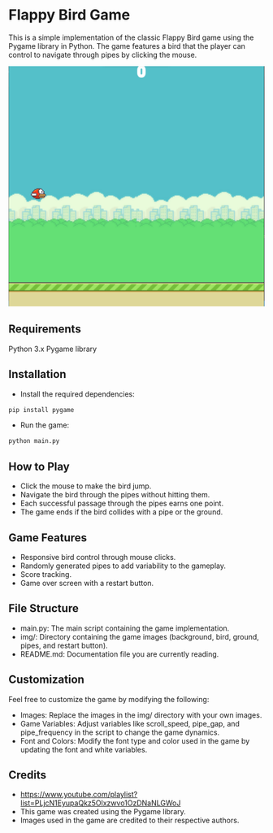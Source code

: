 # Flappy Bird Game
This is a simple implementation of the classic Flappy Bird game using the Pygame library in Python. The game features a bird that the player can control to navigate through pipes by clicking the mouse.

![Alt text](flappy_home.png)

## Requirements
Python 3.x
Pygame library

## Installation
- Install the required dependencies:
```cmd
pip install pygame
```

- Run the game:
```cmd
python main.py
```

## How to Play
- Click the mouse to make the bird jump.
- Navigate the bird through the pipes without hitting them.
- Each successful passage through the pipes earns one point.
- The game ends if the bird collides with a pipe or the ground.

## Game Features
- Responsive bird control through mouse clicks.
- Randomly generated pipes to add variability to the gameplay.
- Score tracking.
- Game over screen with a restart button.

## File Structure
- main.py: The main script containing the game implementation.
- img/: Directory containing the game images (background, bird, ground, pipes, and restart button).
- README.md: Documentation file you are currently reading.

## Customization
Feel free to customize the game by modifying the following:

- Images: Replace the images in the img/ directory with your own images.
- Game Variables: Adjust variables like scroll_speed, pipe_gap, and pipe_frequency in the script to change the game dynamics.
- Font and Colors: Modify the font type and color used in the game by updating the font and white variables.

## Credits
- https://www.youtube.com/playlist?list=PLjcN1EyupaQkz5Olxzwvo1OzDNaNLGWoJ
- This game was created using the Pygame library.
- Images used in the game are credited to their respective authors.